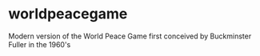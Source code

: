 # worldpeacegame
Modern version of the World Peace Game first conceived by Buckminster Fuller in the 1960's
